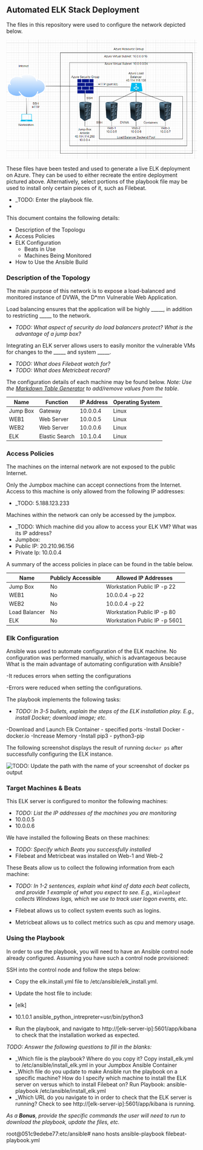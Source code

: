 ## Automated ELK Stack Deployment

The files in this repository were used to configure the network depicted below.

![Alt text](https://github.com/Vh8g52Dk3/ELK-PROJECT-1/blob/main/DIAGRAMS/PROJECT-1%20DIAGRAM.png)

These files have been tested and used to generate a live ELK deployment on Azure. They can be used to either recreate the entire deployment pictured above. Alternatively, select portions of the playbook file may be used to install only certain pieces of it, such as Filebeat.

  - _TODO: Enter the playbook file.
  - 

This document contains the following details:
- Description of the Topologu
- Access Policies
- ELK Configuration
  - Beats in Use
  - Machines Being Monitored
- How to Use the Ansible Build


### Description of the Topology

The main purpose of this network is to expose a load-balanced and monitored instance of DVWA, the D*mn Vulnerable Web Application.

Load balancing ensures that the application will be highly _____, in addition to restricting _____ to the network.
- _TODO: What aspect of security do load balancers protect? What is the advantage of a jump box?_

Integrating an ELK server allows users to easily monitor the vulnerable VMs for changes to the _____ and system _____.
- _TODO: What does Filebeat watch for?_
- _TODO: What does Metricbeat record?_

The configuration details of each machine may be found below.
_Note: Use the [Markdown Table Generator](http://www.tablesgenerator.com/markdown_tables) to add/remove values from the table_.

| Name     | Function        | IP Address | Operating System |
|----------|-----------------|------------|------------------|
| Jump Box | Gateway         | 10.0.0.4   | Linux            |
| WEB1     | Web Server      | 10.0.0.5   | Linux            |
| WEB2     | Web Server      | 10.0.0.6   | Linux            |
| ELK      | Elastic Search  | 10.1.0.4   | Linux            |

### Access Policies

The machines on the internal network are not exposed to the public Internet. 

Only the Jumpbox machine can accept connections from the Internet. Access to this machine is only allowed from the following IP addresses:
- _TODO: 5.188.123.233

Machines within the network can only be accessed by the jumpbox.
- _TODO: Which machine did you allow to access your ELK VM? What was its IP address?
- Jumpbox:
-   Public IP:  20.210.96.156
-   Private Ip: 10.0.0.4

A summary of the access policies in place can be found in the table below.

| Name          | Publicly Accessible | Allowed IP Addresses           |
|---------------|---------------------|--------------------------------|
| Jump Box      |  No                 | Workstation Public IP -p 22    |
| WEB1          |  No                 | 10.0.0.4 -p 22                 |
| WEB2          |  No                 | 10.0.0.4 -p 22                 |
| Load Balancer |  No                 | Workstation Public IP -p 80    |
| ELK           |  No                 | Workstation Public IP -p 5601  |

### Elk Configuration

Ansible was used to automate configuration of the ELK machine. No configuration was performed manually, which is advantageous because 
What is the main advantage of automating configuration with Ansible?

-It reduces errors when setting the configurations

-Errors were reduced when setting the configurations.

The playbook implements the following tasks:
- _TODO: In 3-5 bullets, explain the steps of the ELK installation play. E.g., install Docker; download image; etc._

-Download and Launch Elk Container - specified ports
-Install Docker - docker.io
-Increase Memory
-Install pip3 - python3-pip

The following screenshot displays the result of running `docker ps` after successfully configuring the ELK instance.

![TODO: Update the path with the name of your screenshot of docker ps output](Images/docker_ps_output.png)

### Target Machines & Beats
This ELK server is configured to monitor the following machines:
- _TODO: List the IP addresses of the machines you are monitoring_
- 10.0.0.5
- 10.0.0.6

We have installed the following Beats on these machines:
- _TODO: Specify which Beats you successfully installed_
- Filebeat and Metricbeat was installed on Web-1 and Web-2


These Beats allow us to collect the following information from each machine:
- _TODO: In 1-2 sentences, explain what kind of data each beat collects, and provide 1 example of what you expect to see. E.g., `Winlogbeat` collects Windows logs, which we use to track user logon events, etc._

- Filebeat allows us to collect system events such as logins.
- Metricbeat allows us to collect metrics such as cpu and memory usage.

### Using the Playbook
In order to use the playbook, you will need to have an Ansible control node already configured. Assuming you have such a control node provisioned: 

SSH into the control node and follow the steps below:
- Copy the elk.install.yml file to /etc/ansible/elk_install.yml.
- Update the host file to include:
-   [elk]
-   10.1.0.1 ansible_python_intrepreter=usr/bin/python3

- Run the playbook, and navigate to http://[elk-server-ip]:5601/app/kibana to check that the installation worked as expected.

_TODO: Answer the following questions to fill in the blanks:_
- _Which file is the playbook? Where do you copy it?  Copy install_elk.yml to /etc/ansible/install_elk.yml in your Jumpbox Ansible Container
- _Which file do you update to make Ansible run the playbook on a specific machine? How do I specify which machine to install the ELK server on versus which to install Filebeat on?  Run Playbook: ansible-playbook /etc/ansible/install_elk.yml
- _Which URL do you navigate to in order to check that the ELK server is running?  Check to see http://[elk-server-ip]:5601/app/kibana is running.

_As a **Bonus**, provide the specific commands the user will need to run to download the playbook, update the files, etc._

root@051c9edebe77:etc/ansible# nano hosts
ansible-playbook filebeat-playbook.yml
